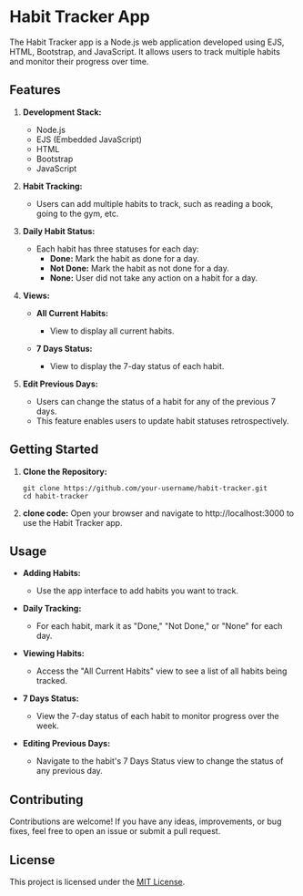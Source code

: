 # Habit Tracker App

The Habit Tracker app is a Node.js web application developed using EJS, HTML, Bootstrap, and JavaScript. It allows users to track multiple habits and monitor their progress over time.

## Features

1. **Development Stack:**
   - Node.js
   - EJS (Embedded JavaScript)
   - HTML
   - Bootstrap
   - JavaScript

2. **Habit Tracking:**
   - Users can add multiple habits to track, such as reading a book, going to the gym, etc.

3. **Daily Habit Status:**
   - Each habit has three statuses for each day:
     - **Done:** Mark the habit as done for a day.
     - **Not Done:** Mark the habit as not done for a day.
     - **None:** User did not take any action on a habit for a day.

4. **Views:**
   - **All Current Habits:**
     - View to display all current habits.

   - **7 Days Status:**
     - View to display the 7-day status of each habit.

5. **Edit Previous Days:**
   - Users can change the status of a habit for any of the previous 7 days.
   - This feature enables users to update habit statuses retrospectively.

## Getting Started

1. **Clone the Repository:**
   ```console
   git clone https://github.com/your-username/habit-tracker.git
   cd habit-tracker
   ```
2. **clone code:** Open your browser and navigate to http://localhost:3000 to use the Habit Tracker app.
## Usage

- **Adding Habits:**
  - Use the app interface to add habits you want to track.

- **Daily Tracking:**
  - For each habit, mark it as "Done," "Not Done," or "None" for each day.

- **Viewing Habits:**
  - Access the "All Current Habits" view to see a list of all habits being tracked.

- **7 Days Status:**
  - View the 7-day status of each habit to monitor progress over the week.

- **Editing Previous Days:**
  - Navigate to the habit's 7 Days Status view to change the status of any previous day.


## Contributing

Contributions are welcome! If you have any ideas, improvements, or bug fixes, feel free to open an issue or submit a pull request.

## License

This project is licensed under the [MIT License](LICENSE).

